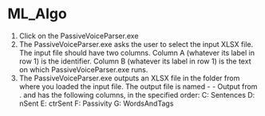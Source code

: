 # ML_Algo
1. Click on the PassiveVoiceParser.exe
2. The PassiveVoiceParser.exe asks the user to select the input XLSX file. The input file should have two columns. Column A (whatever its label in row 1) is the identifier. Column B (whatever its label in row 1) is the text on which PassiveVoiceParser.exe runs.
3. The PassiveVoiceParser.exe outputs an XLSX file in the folder from where you loaded the input file. The output file is named <YYYYMMDD>-<Full name of the input file> - Output from <Name of the EXE without the EXE word>.<extension> and has the following columns, in the specified order:
C: Sentences
D: nSent
E: ctrSent
F: Passivity
G: WordsAndTags
